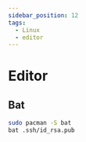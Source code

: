 ```yaml
---
sidebar_position: 12
tags:
  - Linux
  - editor
---
```


# Editor

## Bat

```bash
sudo pacman -S bat
bat .ssh/id_rsa.pub 
```